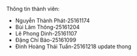 Thông tin thành viên:

* Nguyễn Thành Phát-25161174
* Bùi Lâm Thông-25161204
* Lê Phong Dinh-25161107
* Đặng Chí Bảo-25161099
* Đinh Hoàng Thái Tuấn-25161218
 update thong
